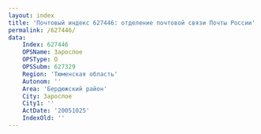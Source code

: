 ```yaml
---
layout: index
title: 'Почтовый индекс 627446: отделение почтовой связи Почты России'
permalink: /627446/
data:
    Index: 627446
    OPSName: Зарослое
    OPSType: О
    OPSSubm: 627329
    Region: 'Тюменская область'
    Autonom: ''
    Area: 'Бердюжский район'
    City: Зарослое
    City1: ''
    ActDate: '20051025'
    IndexOld: ''
---
```

